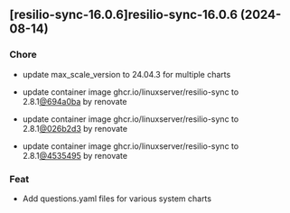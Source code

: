 

## [resilio-sync-16.0.6]resilio-sync-16.0.6 (2024-08-14)

### Chore



- update max_scale_version to 24.04.3 for multiple charts

- update container image ghcr.io/linuxserver/resilio-sync to 2.8.1[@694a0ba](https://github.com/694a0ba) by renovate

- update container image ghcr.io/linuxserver/resilio-sync to 2.8.1[@026b2d3](https://github.com/026b2d3) by renovate

- update container image ghcr.io/linuxserver/resilio-sync to 2.8.1[@4535495](https://github.com/4535495) by renovate

### Feat



- Add questions.yaml files for various system charts